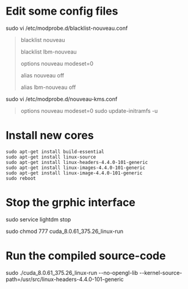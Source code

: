 # Edit some config files
sudo vi /etc/modprobe.d/blacklist-nouveau.conf
>blacklist nouveau
>
>blacklist lbm-nouveau
>
>options nouveau modeset=0
>
>alias nouveau off
>
>alias lbm-nouveau off

sudo vi /etc/modprobe.d/nouveau-kms.conf
>options nouveau modeset=0
sudo update-initramfs -u
# Install new cores
```shell
sudo apt-get install build-essential
sudo apt-get install linux-source
sudo apt-get install linux-headers-4.4.0-101-generic
sudo apt-get install linux-images-4.4.0-101-generic
sudo apt-get install linux-image-4.4.0-101-generic
sudo reboot
```
# Stop the grphic interface
sudo service lightdm stop
 
sudo chmod 777 cuda_8.0.61_375.26_linux-run 
# Run the compiled source-code
sudo ./cuda_8.0.61_375.26_linux-run --no-opengl-lib --kernel-source-path=/usr/src/linux-headers-4.4.0-101-generic
